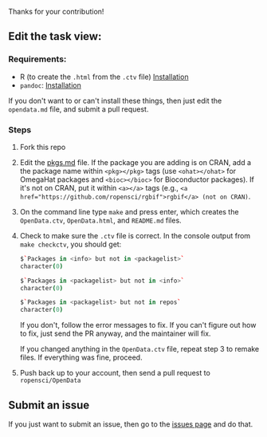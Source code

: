 Thanks for your contribution!

## Edit the task view:

### Requirements:

* R (to create the `.html` from the `.ctv` file) [Installation](http://cran.r-project.org/)
* `pandoc`: [Installation](http://johnmacfarlane.net/pandoc/installing.html)

If you don't want to or can't install these things, then just edit the `opendata.md` file, and submit a pull request.

### Steps

1. Fork this repo
2. Edit the [pkgs.md](https://github.com/ropensci/OpenData/blob/master/opendata.md) file. If the package you are adding is on CRAN, add a the package name within `<pkg></pkg>` tags (use `<ohat></ohat>` for OmegaHat packages and `<bioc></bioc>` for Bioconductor packages). If it's not on CRAN, put it within `<a></a>` tags (e.g., `<a href="https://github.com/ropensci/rgbif">rgbif</a> (not on CRAN)`.
3. On the command line type `make` and press enter, which creates the `OpenData.ctv`, `OpenData.html`, and `README.md` files.
4. Check to make sure the `.ctv` file is correct. In the console output from `make checkctv`, you should get:

    ```coffee
    $`Packages in <info> but not in <packagelist>`
    character(0)

    $`Packages in <packagelist> but not in <info>`
    character(0)

    $`Packages in <packagelist> but not in repos`
    character(0)
    ```

    If you don't, follow the error messages to fix. If you can't figure out how to fix, just send the PR anyway, and the maintainer will fix.

    If you changed anything in the `OpenData.ctv` file, repeat step 3 to remake files. If everything was fine, proceed.
5. Push back up to your account, then send a pull request to `ropensci/OpenData`

## Submit an issue

If you just want to submit an issue, then go to the [issues page](https://github.com/ropensci/OpenData/issues?state=open) and do that.
